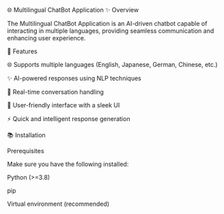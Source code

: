 🌐 Multilingual ChatBot Application
✨ Overview

The Multilingual ChatBot Application is an AI-driven chatbot capable of interacting in multiple languages, providing seamless communication and enhancing user experience.

💪 Features

🌐 Supports multiple languages (English, Japanese, German, Chinese, etc.)

✨ AI-powered responses using NLP techniques

🌟 Real-time conversation handling

📱 User-friendly interface with a sleek UI

⚡ Quick and intelligent response generation

📚 Installation

Prerequisites

Make sure you have the following installed:

Python (>=3.8)

pip

Virtual environment (recommended)
